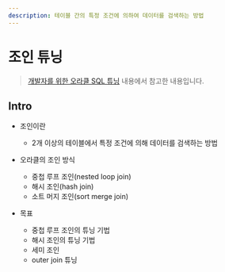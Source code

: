 ```yaml
---
description: 테이블 간의 특정 조건에 의하여 데이터를 검색하는 방법
---
```


# 조인 튜닝

> [개발자를 위한 오라클 SQL 튜닝](https://www.hanbit.co.kr/store/books/look.php?p_code=E9267570814) 내용에서 참고한 내용입니다.

## Intro

- 조인이란
	- 2개 이상의 테이블에서 특정 조건에 의해 데이터를 검색하는 방법

- 오라클의 조인 방식
	- 중첩 루프 조인(nested loop join)
	- 해시 조인(hash join)
	- 소트 머지 조인(sort merge join)
	
- 목표
	- 중첩 루프 조인의 튜닝 기법
	- 해시 조인의 튜닝 기법
	- 세미 조인
	- outer join 튜닝
